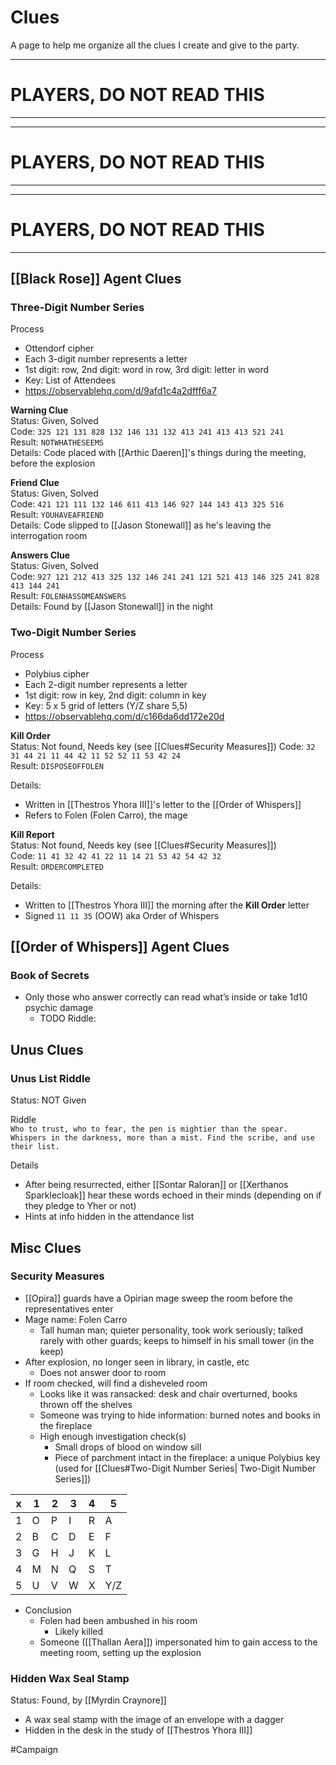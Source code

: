 # Clues
A page to help me organize all the clues I create and give to the party.

---
# PLAYERS, DO NOT READ THIS
---
---
# PLAYERS, DO NOT READ THIS
---
---
# PLAYERS, DO NOT READ THIS
---

## [[Black Rose]] Agent Clues
### Three-Digit Number Series
Process
- Ottendorf cipher
- Each 3-digit number represents a letter
- 1st digit: row, 2nd digit: word in row, 3rd digit: letter in word
- Key: List of Attendees 
- https://observablehq.com/d/9afd1c4a2dfff6a7

**Warning Clue**  
Status: Given, Solved  
Code: `325 121 131 828 132 146 131 132 413 241 413 413 521 241`  
Result: `NOTWHATHESEEMS`  
Details: Code placed with [[Arthic Daeren]]'s things during the meeting, before the explosion

**Friend Clue**  
Status: Given, Solved  
Code: `421 121 111 132 146 611 413 146 927 144 143 413 325 516`  
Result: `YOUHAVEAFRIEND`  
Details: Code slipped to [[Jason Stonewall]] as he's leaving the interrogation room

**Answers Clue**  
Status: Given, Solved  
Code: `927 121 212 413 325 132 146 241 241 121 521 413 146 325 241 828 413 144 241`  
Result: `FOLENHASSOMEANSWERS`  
Details: Found by [[Jason Stonewall]] in the night 

### Two-Digit Number Series
Process
- Polybius cipher  
- Each 2-digit number represents a letter
- 1st digit: row in key, 2nd digit: column in key
- Key: 5 x 5 grid of letters (Y/Z share 5,5)
- https://observablehq.com/d/c166da6dd172e20d

**Kill Order**  
Status: Not found, Needs key (see [[Clues#Security Measures]])
Code: `32 31 44 21 11 44 42 11 52 52 11 53 42 24`  
Result:  `DISPOSEOFFOLEN`

Details: 
- Written in [[Thestros Yhora III]]'s letter to the [[Order of Whispers]]
- Refers to Folen (Folen Carro), the mage 

**Kill Report**  
Status: Not found, Needs key (see [[Clues#Security Measures]])  
Code: `11 41 32 42 41 22 11 14 21 53 42 54 42 32`  
Result: `ORDERCOMPLETED`  

Details: 
- Written to [[Thestros Yhora III]] the morning after the **Kill Order** letter 
- Signed `11 11 35` (OOW) aka Order of Whispers 

## [[Order of Whispers]] Agent Clues
### Book of Secrets
- Only those who answer correctly can read what’s inside or take 1d10 psychic damage 
	- TODO Riddle: 

## Unus Clues 
### Unus List Riddle
Status: NOT Given

Riddle  
`Who to trust, who to fear, the pen is mightier than the spear. Whispers in the darkness, more than a mist. Find the scribe, and use their list.`

Details
- After being resurrected, either [[Sontar Raloran]] or [[Xerthanos Sparklecloak]] hear these words echoed in their minds (depending on if they pledge to Yher or not)
- Hints at info hidden in the attendance list


## Misc Clues
### Security Measures
- [[Opira]] guards have a Opirian mage sweep the room before the representatives enter
- Mage name: Folen Carro
	- Tall human man; quieter personality, took work seriously; talked rarely with other guards; keeps to himself in his small tower (in the keep)
- After explosion, no longer seen in library, in castle, etc
	- Does not answer door to room
- If room checked, will find a disheveled room
	- Looks like it was ransacked: desk and chair overturned, books thrown off the shelves
	- Someone was trying to hide information: burned notes and books in the fireplace
	- High enough investigation check(s)
		- Small drops of blood on window sill
		- Piece of parchment intact in the fireplace: a unique Polybius key (used for [[Clues#Two-Digit Number Series| Two-Digit Number Series]])  

 x | 1 | 2 | 3 | 4 | 5
 -- | - | - | - | - | -
 1 | O | P | I | R | A
 2 | B | C | D | E | F
 3 | G | H | J | K | L
 4 | M | N | Q | S | T
 5 | U | V | W | X | Y/Z
 
- Conclusion
	- Folen had been ambushed in his room
		- Likely killed 
	- Someone ([[Thallan Aera]]) impersonated him to gain access to the meeting room, setting up the explosion

### Hidden Wax Seal Stamp
Status: Found, by [[Myrdin Craynore]]

- A wax seal stamp with the image of an envelope with a dagger
- Hidden in the desk in the study of [[Thestros Yhora III]]

#Campaign 
